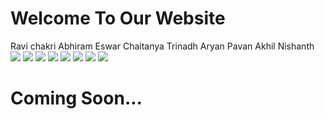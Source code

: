 # Welcome To Our Website

  Ravi        chakri
  Abhiram           Eswar
  Chaitanya         Trinadh
  Aryan             Pavan
  Akhil             Nishanth
![](pic3.jpeg)
![](pic4.jpeg)
![](pic4,1.jpeg)
![](pic6.jpeg)
![](pic7.jpeg)
![](pic8.jpeg)
![](pic9.jpeg)
![](pic1.jpg)
# Coming Soon...

